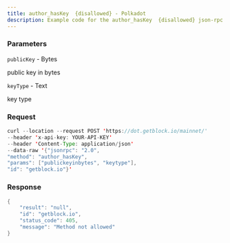 ```yaml
---
title: author_hasKey  {disallowed} - Polkadot
description: Example code for the author_hasKey  {disallowed} json-rpc method. Сomplete guide on how to use author_hasKey  {disallowed} json-rpc in GetBlock.io Web3 documentation.
---
```


### Parameters


`publicKey` - Bytes

public key in bytes

`keyType` - Text

key type

### Request

``` java
curl --location --request POST 'https://dot.getblock.io/mainnet/' 
--header 'x-api-key: YOUR-API-KEY' 
--header 'Content-Type: application/json' 
--data-raw '{"jsonrpc": "2.0",
"method": "author_hasKey",
"params": ["publickeyinbytes", "keytype"],
"id": "getblock.io"}'
```

###  Response

``` java
{
    "result": "null",
    "id": "getblock.io",
    "status_code": 405,
    "message": "Method not allowed"
}
```

